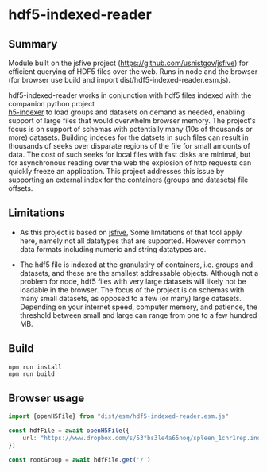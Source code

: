# hdf5-indexed-reader

## Summary

Module built on the jsfive project (https://github.com/usnistgov/jsfive) for efficient querying of HDF5 files over the
web.   Runs in node and the browser (for browser use build and import dist/hdf5-indexed-reader.esm.js).

hdf5-indexed-reader works in conjunction with hdf5 files indexed with the companion python project  
[h5-indexer](https://github.com/jrobinso/h5-indexer) to load groups and datasets on demand as needed,  enabling
support of large files that would overwhelm browser memory. The project's focus is on support of schemas with 
potentially many (10s of thousands or more) datasets.  Building  indeces for the datsets in such files can result in 
thousands of seeks over disparate regions of the file for small  amounts of data. The cost of such seeks for local 
files with fast disks are minimal, but for asynchronous  reading over the web the explosion of http requests can 
quickly freeze an application.  This project addresses this  issue by supporting an external index for the containers 
(groups and datasets) file offsets.  


## Limitations

* As this project is based on [jsfive](https://github.com/usnistgov/jsfive),  Some limitations of that tool apply here,
namely not all datatypes that are supported. However common data formats including numeric and string datatypes
are.  


* The hdf5 file is indexed at the granulatiry of containers, i.e. groups and datasets, and these are the smallest addressable
objects.  Although not a problem for node,  hdf5 files with very large datasets will likely not be loadable in the browser.
The focus of the project is on schemas with many small datasets, as opposed to a few (or many) large datasets. Depending
on your internet speed, computer memory, and patience, the threshold between small and large can range from one to
a few hundred MB.



## Build

```
npm run install
npm run build
```

## Browser usage

```js
import {openH5File} from "dist/esm/hdf5-indexed-reader.esm.js"

const hdfFile = await openH5File({
    url: "https://www.dropbox.com/s/53fbs3le4a65noq/spleen_1chr1rep.indexed.cndb?dl=0",
})

const rootGroup = await hdfFile.get('/')


```
